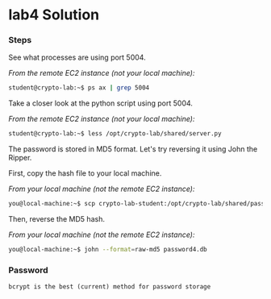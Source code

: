 # lab4 Solution

### Steps

See what processes are using port 5004.

*From the remote EC2 instance (not your local machine):*
```bash
student@crypto-lab:~$ ps ax | grep 5004
```

Take a closer look at the python script using port 5004.

*From the remote EC2 instance (not your local machine):*
```bash
student@crypto-lab:~$ less /opt/crypto-lab/shared/server.py
```

The password is stored in MD5 format.  Let's try reversing it using John the Ripper.

First, copy the hash file to your local machine.

*From your local machine (not the remote EC2 instance):*
```bash
you@local-machine:~$ scp crypto-lab-student:/opt/crypto-lab/shared/password4.db .
```

Then, reverse the MD5 hash.

*From your local machine (not the remote EC2 instance):*
```bash
you@local-machine:~$ john --format=raw-md5 password4.db
```


### Password

```
bcrypt is the best (current) method for password storage
```
